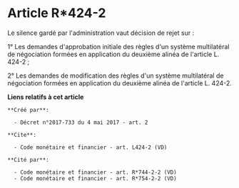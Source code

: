 # Article R*424-2

Le silence gardé par l'administration vaut décision de rejet sur : 

1° Les demandes d'approbation initiale des règles d'un système multilatéral de négociation formées en application du deuxième
alinéa de l'article L. 424-2 ; 

2° Les demandes de modification des règles d'un système multilatéral de négociation formées en application du deuxième alinéa
de l'article L. 424-2.

**Liens relatifs à cet article**

	**Créé par**:

	  - Décret n°2017-733 du 4 mai 2017 - art. 2

	**Cite**:

	  - Code monétaire et financier - art. L424-2 (VD)

	**Cité par**:

	  - Code monétaire et financier - art. R*744-2-2 (VD)
	  - Code monétaire et financier - art. R*754-2-2 (VD)
